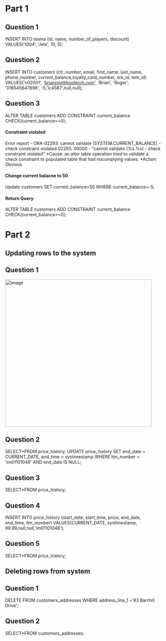 # Part 1

## Question 1
INSERT INTO teams (id, name, number_of_players, discount)
VALUES('t004', 'Jets', 10, 5);
## Question 2 
INSERT INTO customers (ctr_number, email, first_name, last_name, phone_number, current_balance,loyalty_card_number, sre_id, tem_id)
VALUES('c02001', 'brianrog@hooterch.com', 'Brian', 'Roger', '016545647898', -5,'Ic4587',null,null);
## Question 3
ALTER TABLE customers
ADD CONSTRAINT current_balance CHECK(current_balance>=0);
#### Constraint violated
Error report -
ORA-02293: cannot validate (SYSTEM.CURRENT_BALANCE) - check constraint violated
02293. 00000 - "cannot validate (%s.%s) - check constraint violated"
*Cause:    an alter table operation tried to validate a check constraint to
           populated table that had nocomplying values.
*Action:   Obvious
#### Change current balacne to 50
Update customers
SET current_balance=50
WHERE current_balance=-5;
#### Return Query
ALTER TABLE customers
ADD CONSTRAINT current_balance CHECK(current_balance>=0);

# Part 2
## Updating rows to the system
## Question 1
<img width="473" alt="image" 
           src="https://github.com/IzyanIzzatiK/SECD2523-03/assets/128107791/3da9028f-2dab-492e-9f89-e621be175273">

## Question 2
SELECT*FROM price_history;
UPDATE price_history
SET end_date = CURRENT_DATE, 
    end_time = systimestamp
WHERE itm_number = 'im01101048' 
AND end_date IS NULL;

## Question 3
SELECT*FROM price_history;

## Question 4
INSERT INTO price_history (start_date, start_time, price, end_date, end_time, itm_number)
VALUES(CURRENT_DATE, systimestamp, 99.99,null,null,'im01101048');

## Question 5
SELECT*FROM price_history;

## Deleting rows from system
## Question 1
DELETE FROM customers_addresses
WHERE address_line_1 ='83 Barrhill Drive';

## Question 2
SELECT*FROM customers_addresses;
